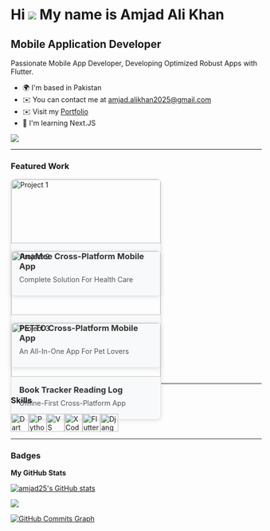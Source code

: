 Hi ![](https://user-images.githubusercontent.com/18350557/176309783-0785949b-9127-417c-8b55-ab5a4333674e.gif) My name is Amjad Ali Khan
======================================================================================================================================

Mobile Application Developer
----------------------------

Passionate Mobile App Developer, Developing Optimized Robust Apps with Flutter.

* 🌍  I'm based in Pakistan
* ✉️  You can contact me at [amjad.alikhan2025@gmail.com](mailto:amjad.alikhan2025@gmail.com)
* ✉️  Visit my [Portfolio](https://transparent-kryptops-f94.notion.site/Amjad-s-Portfolio-4d430d90691344cfada932aff5912e7b)
* 🧠  I'm learning Next.JS

<a href="https://www.x.com/amjad25" target="_blank" rel="noreferrer"><img
src="https://img.shields.io/twitter/follow/amjad25?logo=twitter&style=for-the-badge&color=0891b2&labelColor=1c1917"
/></a>

---

### Featured Work

<div style="display: flex; flex-wrap: wrap; gap: 16px;">
  <a href="https://notion-project-link-1.com" style="text-decoration: none;">
    <div style="width: 300px; border: 1px solid #ddd; border-radius: 8px; overflow: hidden; box-shadow: 0 2px 8px rgba(0, 0, 0, 0.1);">
      <img src="https://transparent-kryptops-f94.notion.site/AnaMee-Cross-Platform-Mobile-App-Complete-Solution-For-Health-Care-9d132e7129e24255a210879dcdafbcdb?pvs=25" alt="Project 1" style="width: 100%; height: auto;" />
      <div style="padding: 16px; background: #f8f9fa;">
        <h3 style="margin: 0; color: #333;">AnaMee Cross-Platform Mobile App</h3>
        <p style="margin: 8px 0; color: #555;">Complete Solution For Health Care</p>
      </div>
    </div>
  </a>

  <a href="https://notion-project-link-2.com" style="text-decoration: none;">
    <div style="width: 300px; border: 1px solid #ddd; border-radius: 8px; overflow: hidden; box-shadow: 0 2px 8px rgba(0, 0, 0, 0.1);">
      <img src="image-link-2.jpg" alt="Project 2" style="width: 100%; height: auto;" />
      <div style="padding: 16px; background: #f8f9fa;">
        <h3 style="margin: 0; color: #333;">PETTO Cross-Platform Mobile App</h3>
        <p style="margin: 8px 0; color: #555;">An All-In-One App For Pet Lovers</p>
      </div>
    </div>
  </a>

  <a href="https://notion-project-link-3.com" style="text-decoration: none;">
    <div style="width: 300px; border: 1px solid #ddd; border-radius: 8px; overflow: hidden; box-shadow: 0 2px 8px rgba(0, 0, 0, 0.1);">
      <img src="image-link-3.jpg" alt="Project 3" style="width: 100%; height: auto;" />
      <div style="padding: 16px; background: #f8f9fa;">
        <h3 style="margin: 0; color: #333;">Book Tracker Reading Log</h3>
        <p style="margin: 8px 0; color: #555;">Offline-First Cross-Platform App</p>
      </div>
    </div>
  </a>
</div>

---

### Skills

<p align="left">
<a href="https://dart.dev/" target="_blank" rel="noreferrer"><img src="https://raw.githubusercontent.com/danielcranney/readme-generator/main/public/icons/skills/dart-colored.svg" width="36" height="36" alt="Dart" /></a><a href="https://www.python.org/" target="_blank" rel="noreferrer"><img src="https://raw.githubusercontent.com/danielcranney/readme-generator/main/public/icons/skills/python-colored.svg" width="36" height="36" alt="Python" /></a><a href="https://code.visualstudio.com/" target="_blank" rel="noreferrer"><img src="https://raw.githubusercontent.com/danielcranney/readme-generator/main/public/icons/skills/visualstudiocode.svg" width="36" height="36" alt="VS Code" /></a><a href="https://www.xcode.com" target="_blank" rel="noreferrer"><img src="https://raw.githubusercontent.com/danielcranney/readme-generator/main/public/icons/skills/xcode.svg" width="36" height="36" alt="XCode" /></a><a href="https://flutter.dev/" target="_blank" rel="noreferrer"><img src="https://raw.githubusercontent.com/danielcranney/readme-generator/main/public/icons/skills/flutter-colored.svg" width="36" height="36" alt="Flutter" /></a><a href="https://www.djangoproject.com/" target="_blank" rel="noreferrer"><img src="https://raw.githubusercontent.com/danielcranney/readme-generator/main/public/icons/skills/django-colored-dark.svg" width="36" height="36" alt="Django" /></a>
</p>

---

### Badges

<b>My GitHub Stats</b>

<a href="http://www.github.com/amjad25"><img src="https://github-readme-stats.vercel.app/api?username=amjad25&show_icons=true&hide=&count_private=true&title_color=0891b2&text_color=ffffff&icon_color=0891b2&bg_color=1c1917&hide_border=true&show_icons=true" alt="amjad25's GitHub stats" /></a>

<a href="http://www.github.com/amjad25"><img src="https://github-readme-streak-stats.herokuapp.com/?user=amjad25&stroke=ffffff&background=1c1917&ring=0891b2&fire=0891b2&currStreakNum=ffffff&currStreakLabel=0891b2&sideNums=ffffff&sideLabels=ffffff&dates=ffffff&hide_border=true" /></a>

<a href="http://www.github.com/amjad25"><img src="https://github-readme-activity-graph.cyclic.app/graph?username=amjad25&bg_color=1c1917&color=ffffff&line=0891b2&point=ffffff&area_color=1c1917&area=true&hide_border=true&custom_title=GitHub%20Commits%20Graph" alt="GitHub Commits Graph" /></a>
